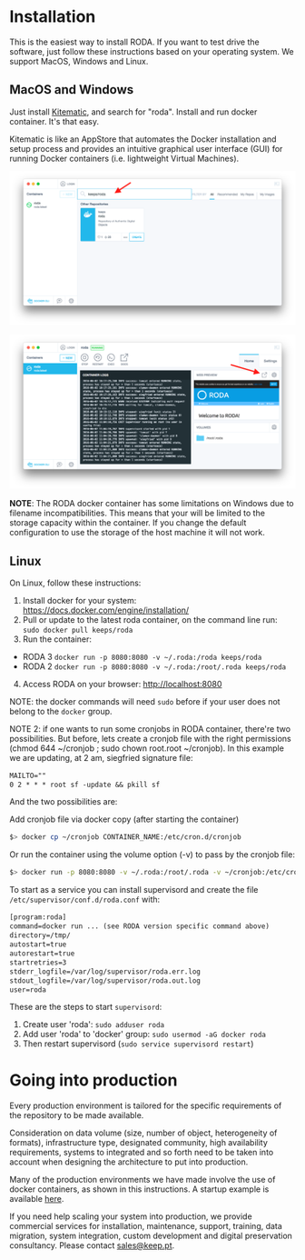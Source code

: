 # Installation

This is the easiest way to install RODA. If you want to test drive the software, just follow these instructions based on your operating system. We support MacOS, Windows and Linux.

## MacOS and Windows

Just install [Kitematic](https://kitematic.com), and search for "roda". Install and run docker container. It's that easy.

Kitematic is like an AppStore that automates the Docker installation and setup process and provides an intuitive graphical user interface (GUI) for running Docker containers (i.e. lightweight Virtual Machines).

![Search and install](images/kitematic_search.png "Search and install RODA in Kitematic")

![Open](images/kitematic_open.png "Open RODA in Kitematic")

**NOTE**: The RODA docker container has some limitations on Windows due to filename incompatibilities. This means that your will be limited to the storage capacity within the container. If you change the default configuration to use the storage of the host machine it will not work.



## Linux

On Linux, follow these instructions:

1. Install docker for your system: https://docs.docker.com/engine/installation/
2. Pull or update to the latest roda container, on the command line run:  `sudo docker pull keeps/roda`
3. Run the container:
  * RODA 3 `docker run -p 8080:8080 -v ~/.roda:/roda keeps/roda`
  * RODA 2 `docker run -p 8080:8080 -v ~/.roda:/root/.roda keeps/roda`
4. Access RODA on your browser: [http://localhost:8080](http://localhost:8080)

NOTE: the docker commands will need `sudo` before if your user does not belong to the `docker` group.

NOTE 2: if one wants to run some cronjobs in RODA container, there're two possibilities. But before, lets create a cronjob file with the right permissions (chmod 644 ~/cronjob ; sudo chown root.root ~/cronjob). In this example we are updating, at 2 am, siegfried signature file:

```
MAILTO=""
0 2 * * * root sf -update && pkill sf
```

And the two possibilities are:

Add cronjob file via docker copy (after starting the container)

```bash
$> docker cp ~/cronjob CONTAINER_NAME:/etc/cron.d/cronjob
```

Or run the container using the volume option (-v) to pass by the cronjob file:

```bash
$> docker run -p 8080:8080 -v ~/.roda:/root/.roda -v ~/cronjob:/etc/cron.d/cronjob keeps/roda
```

To start as a service you can install supervisord and create the file `/etc/supervisor/conf.d/roda.conf` with:

```
[program:roda]
command=docker run ... (see RODA version specific command above)
directory=/tmp/
autostart=true
autorestart=true
startretries=3
stderr_logfile=/var/log/supervisor/roda.err.log
stdout_logfile=/var/log/supervisor/roda.out.log
user=roda
```

These are the steps to start `supervisord`:

1. Create user 'roda': `sudo adduser roda`
2. Add user 'roda' to 'docker' group: `sudo usermod -aG docker roda`
3. Then restart supervisord (`sudo service supervisord restart`)


# Going into production

Every production environment is tailored for the specific requirements of the repository to be made available.

Consideration on data volume (size, number of object, heterogeneity of formats), infrastructure type, designated community, high availability requirements, systems to integrated and so forth need to be taken into account when designing  the architecture to put into production.

Many of the production environments we have made involve the use of docker containers, as shown in this instructions. A startup example is available [here](https://github.com/keeps/roda/blob/master/deploys/cloud/docker-compose.yaml).

If you need help scaling your system into production, we provide commercial services for installation, maintenance, support, training, data migration, system integration, custom development and digital preservation consultancy. Please contact [sales@keep.pt](mailto:sales@keep.pt).
